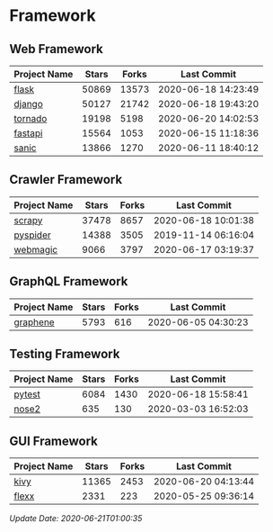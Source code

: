 # Framework

## Web Framework

| Project Name | Stars | Forks | Last Commit |
| ------------ | ----- | ----- | ----------- |
| [flask](https://github.com/pallets/flask) | 50869 | 13573 | 2020-06-18 14:23:49 |
| [django](https://github.com/django/django) | 50127 | 21742 | 2020-06-18 19:43:20 |
| [tornado](https://github.com/tornadoweb/tornado) | 19198 | 5198 | 2020-06-20 14:02:53 |
| [fastapi](https://github.com/tiangolo/fastapi) | 15564 | 1053 | 2020-06-15 11:18:36 |
| [sanic](https://github.com/huge-success/sanic) | 13866 | 1270 | 2020-06-11 18:40:12 |

## Crawler Framework

| Project Name | Stars | Forks | Last Commit |
| ------------ | ----- | ----- | ----------- |
| [scrapy](https://github.com/scrapy/scrapy) | 37478 | 8657 | 2020-06-18 10:01:38 |
| [pyspider](https://github.com/binux/pyspider) | 14388 | 3505 | 2019-11-14 06:16:04 |
| [webmagic](https://github.com/code4craft/webmagic) | 9066 | 3797 | 2020-06-17 03:19:37 |

## GraphQL Framework

| Project Name | Stars | Forks | Last Commit |
| ------------ | ----- | ----- | ----------- |
| [graphene](https://github.com/graphql-python/graphene) | 5793 | 616 | 2020-06-05 04:30:23 |

## Testing Framework

| Project Name | Stars | Forks | Last Commit |
| ------------ | ----- | ----- | ----------- |
| [pytest](https://github.com/pytest-dev/pytest) | 6084 | 1430 | 2020-06-18 15:58:41 |
| [nose2](https://github.com/nose-devs/nose2) | 635 | 130 | 2020-03-03 16:52:03 |

## GUI Framework

| Project Name | Stars | Forks | Last Commit |
| ------------ | ----- | ----- | ----------- |
| [kivy](https://github.com/kivy/kivy) | 11365 | 2453 | 2020-06-20 04:13:44 |
| [flexx](https://github.com/flexxui/flexx) | 2331 | 223 | 2020-05-25 09:36:14 |

*Update Date: 2020-06-21T01:00:35*